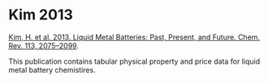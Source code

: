 # Kim 2013

[Kim, H. et al. 2013. Liquid Metal Batteries: Past, Present, and Future. Chem. Rev. 113, 2075–2099](https://doi.org/10/gcv6sw).


This publication contains tabular physical property and price data for liquid metal battery chemistires. 